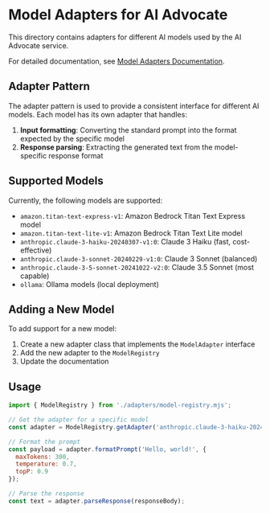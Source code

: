 # Model Adapters for AI Advocate

This directory contains adapters for different AI models used by the AI Advocate service.

For detailed documentation, see [Model Adapters Documentation](../../../../docs/model-adapters.md).

## Adapter Pattern

The adapter pattern is used to provide a consistent interface for different AI models. Each model has its own adapter that handles:

1. **Input formatting**: Converting the standard prompt into the format expected by the specific model
2. **Response parsing**: Extracting the generated text from the model-specific response format

## Supported Models

Currently, the following models are supported:

- `amazon.titan-text-express-v1`: Amazon Bedrock Titan Text Express model
- `amazon.titan-text-lite-v1`: Amazon Bedrock Titan Text Lite model
- `anthropic.claude-3-haiku-20240307-v1:0`: Claude 3 Haiku (fast, cost-effective)
- `anthropic.claude-3-sonnet-20240229-v1:0`: Claude 3 Sonnet (balanced)
- `anthropic.claude-3-5-sonnet-20241022-v2:0`: Claude 3.5 Sonnet (most capable)
- `ollama`: Ollama models (local deployment)

## Adding a New Model

To add support for a new model:

1. Create a new adapter class that implements the `ModelAdapter` interface
2. Add the new adapter to the `ModelRegistry`
3. Update the documentation

## Usage

```javascript
import { ModelRegistry } from './adapters/model-registry.mjs';

// Get the adapter for a specific model
const adapter = ModelRegistry.getAdapter('anthropic.claude-3-haiku-20240307-v1:0');

// Format the prompt
const payload = adapter.formatPrompt('Hello, world!', {
  maxTokens: 300,
  temperature: 0.7,
  topP: 0.9
});

// Parse the response
const text = adapter.parseResponse(responseBody);
```
